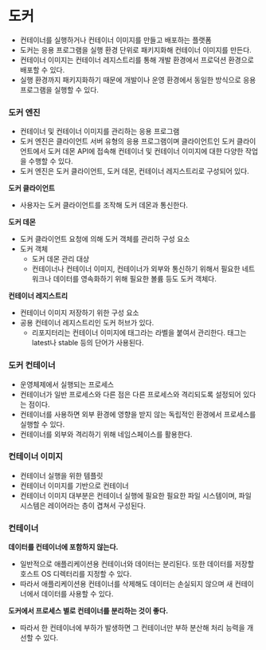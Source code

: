 # 도커
- 컨테이너를 실행하거나 컨테이너 이미지를 만들고 배포하는 플랫폼
- 도커는 응용 프로그램을 실행 환경 단위로 패키지화해 컨테이너 이미지를 만든다.
- 컨테이너 이미지는 컨테이너 레지스트리를 통해 개발 환경에서 프로덕션 환경으로 배포할 수 있다.
- 실행 환경까지 패키지화하기 때문에 개발이나 운영 환경에서 동일한 방식으로 응용 프로그램을 실행할 수 있다.

### 도커 엔진
- 컨테이너 및 컨테이너 이미지를 관리하는 응용 프로그램
- 도커 엔진은 클라이언트 서버 유형의 응용 프로그램이며 클라이언트인 도커 클라이언트에서 도커 데몬 API에 접속해 컨테이너 및 컨테이너 이미지에 대한 다양한 작업을 수행할 수 있다.
- 도커 엔진은 도커 클라이언트, 도커 데몬, 컨테이너 레지스트리로 구성되어 있다.

**도커 클라이언트**
  - 사용자는 도커 클라이언트를 조작해 도커 데몬과 통신한다.

**도커 데몬**
  - 도커 클라이언트 요청에 의해 도커 객체를 관리하 구성 요소
  - 도커 객체
    - 도커 데몬 관리 대상
    - 컨테이너나 컨테이너 이미지, 컨테이너가 외부와 통신하기 위해서 필요한 네트워크나 데이터를 영속화하기 위해 필요한 볼륨 등도 도커 객체다.
    
**컨테이너 레지스트리**
  - 컨테이너 이미지 저장하기 위한 구성 요소
  - 공용 컨테이너 레지스트리인 도커 허브가 있다.
    - 리포지터리는 컨테이너 이미지에 태그라는 라벨을 붙여서 관리한다. 태그는 latest나 stable 등의 단어가 사용된다.

### 도커 컨테이너
- 운영체제에서 실행되는 프로세스
- 컨테이너가 일반 프로세스와 다른 점은 다른 프로세스와 격리되도록 설정되어 있다는 점이다.
- 컨테이너를 사용하면 외부 환경에 영향을 받지 않는 독립적인 환경에서 프로세스를 실행할 수 있다.
- 컨테이너를 외부와 격리하기 위해 네임스페이스를 활용한다.

### 컨테이너 이미지
- 컨테이너 실행을 위한 템플릿
- 컨테이너 이미지를 기반으로 컨테이너 
- 컨테이너 이미지 대부분은 컨테이너 실행에 필요한 필요한 파일 시스템이며, 파일 시스템은 레이어라는 층이 겹쳐서 구성된다.

### 컨테이너
**데이터를 컨테이너에 포함하지 않는다.**
  - 일반적으로 애플리케이션용 컨테이너와 데이터는 분리된다. 또한 데이터를 저장할 호스트 OS 디렉터리를 지정할 수 있다.
  - 따라서 애플리케이션용 컨테이너를 삭제해도 데이터는 손실되지 않으며 새 컨테이너에서 데이터를 사용할 수 있다.

**도커에서 프로세스 별로 컨테이너를 분리하는 것이 좋다.**
  - 따라서 한 컨테이너에 부하가 발생하면 그 컨테이너만 부하 분산해 처리 능력을 개선할 수 있다. 